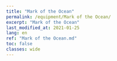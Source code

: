 ```yaml
---
title: "Mark of the Ocean"
permalink: /equipment/Mark of the Ocean/
excerpt: "Mark of the Ocean"
last_modified_at: 2021-01-25
lang: en
ref: "Mark of the Ocean.md"
toc: false
classes: wide
---
```


